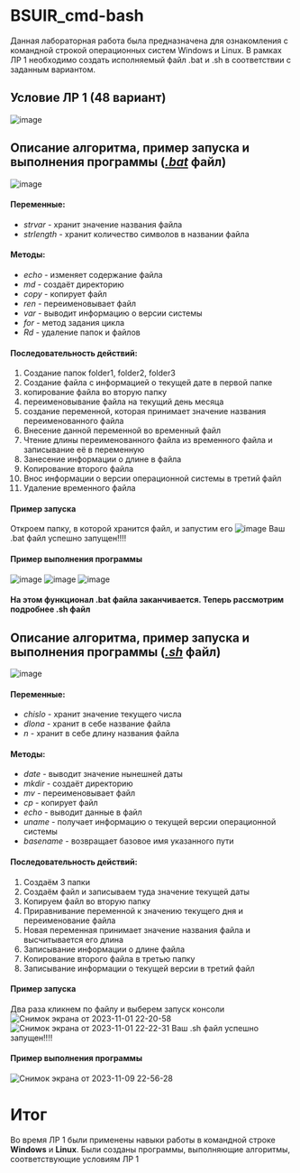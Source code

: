 # BSUIR_cmd-bash
Данная лабораторная работа была предназначена для ознакомления с командной строкой операционных систем Windows и Linux.
В рамках ЛР 1 необходимо создать исполняемый файл .bat и .sh в соответствии с заданным вариантом.
## Условие ЛР 1 (48 вариант)
![image](https://github.com/iis-32170x/RPIIS/assets/147256759/3dcef648-96f5-423c-bc44-6a540fc8a10b)
## Описание алгоритма, пример запуска и выполнения программы ([*.bat*](https://github.com/iis-32170x/RPIIS/blob/%D0%9A%D0%BE%D1%80%D0%BE%D0%BB%D1%8C_%D0%93/%D0%9B%D0%B0%D0%B1%D0%B0%2084.bat) файл)
![image](https://github.com/iis-32170x/RPIIS/assets/147256759/4e750afb-0871-47c0-a9fe-7a799569f58d)

#### Переменные:
- *strvar* - хранит значение названия файла
- *strlength* - хранит количество символов в названии файла
#### Методы:
- *echo* - изменяет содержание файла
- *md* - создаёт директорию 
- *copy* - копирует файл
- *ren* - переименовывает файл
- *var* - выводит информацию о версии системы
- *for* - метод задания цикла
- *Rd* - удаление папок и файлов
#### Последовательность действий:
 1. Создание папок folder1, folder2, folder3
 2. Создание файла с информацией о текущей дате в первой папке
 3. копирование файла во вторую папку
 4. переименовывание файла на текущий день месяца
 5. создание переменной, которая принимает значение названия переименованного файла
 6. Внесение данной переменной во временный файл
 7. Чтение длины переименованного файла из временного файла и записывание её в переменную
 8. Занесение информации о длине в файла
 9. Копирование второго файла
 10. Внос информации о версии операционной системы в третий файл
 11. Удаление временного файла
#### Пример запуска
   Откроем папку, в которой хранится файл, и запустим его
   ![image](https://github.com/iis-32170x/RPIIS/assets/147256759/ff5defaa-6101-405d-98b8-c458028dafa7)
   Ваш .bat файл успешно запущен!!!!
   #### Пример выполнения программы
![image](https://github.com/iis-32170x/RPIIS/assets/147256759/d097be5d-2ee8-4097-9e51-2e342a53842e)
![image](https://github.com/iis-32170x/RPIIS/assets/147256759/e61dc899-f12b-4b74-b628-364bfb93fefd)
![image](https://github.com/iis-32170x/RPIIS/assets/147256759/b4d2805a-8e99-43d4-9b09-c07eba8e4834)
#### На этом функционал .bat файла заканчивается. Теперь рассмотрим подробнее .sh файл

## Описание алгоритма, пример запуска и выполнения программы ([_.sh_](https://github.com/iis-32170x/RPIIS/blob/%D0%9A%D0%BE%D1%80%D0%BE%D0%BB%D1%8C_%D0%93/script.sh) файл)
![image](https://github.com/iis-32170x/RPIIS/assets/147256759/46157468-37b5-4665-a48b-fa6921d37806)
#### Переменные:
- *chislo* - хранит значение текущего числа
- *dlona* - хранит в себе название файла
- *n* - хранит в себе длину названия файла
#### Методы:
- *date* - выводит значение нынешней даты
- *mkdir* - создаёт директорию
- *mv* - переименовывает файл
- *cp* - копирует файл
- *echo* - выводит данные в файл
- *uname* - получает информацию о текущей версии операционной системы
- *basename* - возвращает базовое имя указанного пути
#### Последовательность действий:
1. Создаём 3 папки
2. Создаём файл и записываем туда значение текущей даты
3. Копируем файл во вторую папку
4. Приравнивание переменной к значению текущего дня и переименование файла
5. Новая переменная принимает значение названия файла и высчитывается его длина
6. Записывание информации о длине файла
7. Копирование второго файла в третью папку
8. Записывание информации о текущей версии в третий файл
#### Пример запуска
Два раза кликнем по файлу и выберем запуск  консоли
![Снимок экрана от 2023-11-01 22-20-58](https://github.com/iis-32170x/RPIIS/assets/147256759/2d2a9754-53f9-49b4-b3d0-6c6f539e6760)
![Снимок экрана от 2023-11-01 22-22-31](https://github.com/iis-32170x/RPIIS/assets/147256759/ee5c156c-0bb6-417f-a0f8-ce2e8ceff163)
   Ваш .sh файл успешно запущен!!!!

#### Пример выполнения программы
![Снимок экрана от 2023-11-09 22-56-28](https://github.com/iis-32170x/RPIIS/assets/147256759/d7284797-f8c2-4bd9-9450-1c3ec15302e6)

# Итог
Во время ЛР 1 были применены навыки работы в командной строке **Windows** и **Linux**. Были созданы программы, выполняющие алгоритмы, соответствующие условиям ЛР 1



